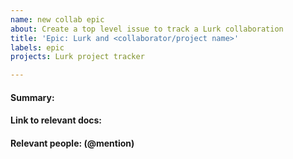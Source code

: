 ```yaml
---
name: new collab epic
about: Create a top level issue to track a Lurk collaboration
title: 'Epic: Lurk and <collaborator/project name>'
labels: epic
projects: Lurk project tracker

---
```


#### Summary:
#### Link to relevant docs:
#### Relevant people: (@mention)
